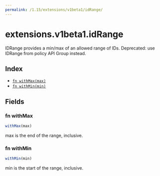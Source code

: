 ```yaml
---
permalink: /1.15/extensions/v1beta1/idRange/
---
```


# extensions.v1beta1.idRange

IDRange provides a min/max of an allowed range of IDs. Deprecated: use IDRange from policy API Group instead.

## Index

* [`fn withMax(max)`](#fn-withmax)
* [`fn withMin(min)`](#fn-withmin)

## Fields

### fn withMax

```ts
withMax(max)
```

max is the end of the range, inclusive.

### fn withMin

```ts
withMin(min)
```

min is the start of the range, inclusive.